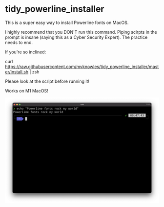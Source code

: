 # tidy_powerline_installer

This is a super easy way to install Powerline fonts on MacOS.

I highly recommend that you DON'T run this command. Piping scirpts in the prompt is insane (saying this as a Cyber Security Expert). The practice needs to end.

If you're so inclined:

curl https://raw.githubusercontent.com/mvknowles/tidy_powerline_installer/master/install.sh | zsh

Please look at the script before running it!

Works on M1 MacOS!

![powerline](powerline.png "powerline")
